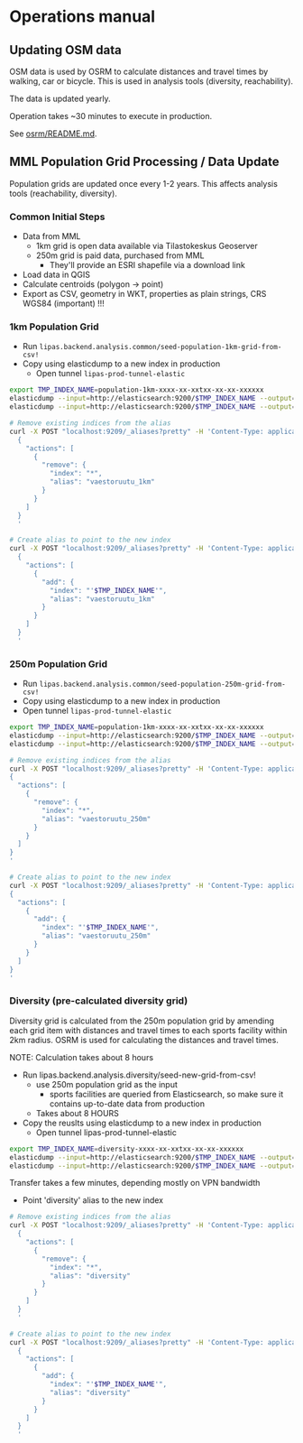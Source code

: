 # Operations manual

## Updating OSM data

OSM data is used by OSRM to calculate distances and travel times by walking, car or bicycle. This is used in analysis tools (diversity, reachability).

The data is updated yearly.

Operation takes ~30 minutes to execute in production.

See [osrm/README.md](osrm/README.md).

## MML Population Grid Processing / Data Update ##

Population grids are updated once every 1-2 years. This affects analysis tools (reachability, diversity).

### Common Initial Steps ###

- Data from MML
  - 1km grid is open data available via Tilastokeskus Geoserver
  - 250m grid is paid data, purchased from MML
    - They'll provide an ESRI shapefile via a download link
- Load data in QGIS
- Calculate centroids (polygon -> point)
- Export as CSV, geometry in WKT, properties as plain strings, CRS WGS84 (important) !!!

### 1km Population Grid ###

- Run `lipas.backend.analysis.common/seed-population-1km-grid-from-csv!`
- Copy using elasticdump to a new index in production
  - Open tunnel `lipas-prod-tunnel-elastic`

```bash
export TMP_INDEX_NAME=population-1km-xxxx-xx-xxtxx-xx-xx-xxxxxx
elasticdump --input=http://elasticsearch:9200/$TMP_INDEX_NAME --output=http://localhost:9209/$TMP_INDEX_NAME --type=mapping
elasticdump --input=http://elasticsearch:9200/$TMP_INDEX_NAME --output=http://localhost:9209/$TMP_INDEX_NAME --type=data --limit 1000

# Remove existing indices from the alias
curl -X POST "localhost:9209/_aliases?pretty" -H 'Content-Type: application/json' -d'
  {
    "actions": [
      {
        "remove": {
          "index": "*",
          "alias": "vaestoruutu_1km"
        }
      }
    ]
  }
  '

# Create alias to point to the new index
curl -X POST "localhost:9209/_aliases?pretty" -H 'Content-Type: application/json' -d'
  {
    "actions": [
      {
        "add": {
          "index": "'$TMP_INDEX_NAME'",
          "alias": "vaestoruutu_1km"
        }
      }
    ]
  }
  '
```

### 250m Population Grid ###
- Run `lipas.backend.analysis.common/seed-population-250m-grid-from-csv!`
- Copy using elasticdump to a new index in production
- Open tunnel `lipas-prod-tunnel-elastic`

```bash
export TMP_INDEX_NAME=population-1km-xxxx-xx-xxtxx-xx-xx-xxxxxx
elasticdump --input=http://elasticsearch:9200/$TMP_INDEX_NAME --output=http://localhost:9209/$TMP_INDEX_NAME --type=mapping
elasticdump --input=http://elasticsearch:9200/$TMP_INDEX_NAME --output=http://localhost:9209/$TMP_INDEX_NAME --type=data --limit 1000

# Remove existing indices from the alias
curl -X POST "localhost:9209/_aliases?pretty" -H 'Content-Type: application/json' -d'
{
  "actions": [
    {
      "remove": {
        "index": "*",
        "alias": "vaestoruutu_250m"
      }
    }
  ]
}
'

# Create alias to point to the new index
curl -X POST "localhost:9209/_aliases?pretty" -H 'Content-Type: application/json' -d'
{
  "actions": [
    {
      "add": {
        "index": "'$TMP_INDEX_NAME'",
        "alias": "vaestoruutu_250m"
      }
    }
  ]
}
'
```

### Diversity (pre-calculated diversity grid) ###

Diversity grid is calculated from the 250m population grid by  amending each grid item with distances and travel times to each sports facility within 2km radius. OSRM is used for calculating the distances and travel times.

NOTE: Calculation takes about 8 hours

- Run lipas.backend.analysis.diversity/seed-new-grid-from-csv!
  - use 250m population grid as the input
    - sports facilities are queried from Elasticsearch, so make sure it contains up-to-date data from production
  - Takes about 8 HOURS
- Copy the reuslts using elasticdump to a new index in production
  - Open tunnel lipas-prod-tunnel-elastic

```bash
export TMP_INDEX_NAME=diversity-xxxx-xx-xxtxx-xx-xx-xxxxxx
elasticdump --input=http://elasticsearch:9200/$TMP_INDEX_NAME --output=http://localhost:9209/$TMP_INDEX_NAME --type=mapping
elasticdump --input=http://elasticsearch:9200/$TMP_INDEX_NAME --output=http://localhost:9209/$TMP_INDEX_NAME --type=data --limit 1000
```

Transfer takes a few minutes, depending mostly on VPN bandwidth

- Point 'diversity' alias to the new index

```bash
# Remove existing indices from the alias
curl -X POST "localhost:9209/_aliases?pretty" -H 'Content-Type: application/json' -d'
  {
    "actions": [
      {
        "remove": {
          "index": "*",
          "alias": "diversity"
        }
      }
    ]
  }
  '

# Create alias to point to the new index
curl -X POST "localhost:9209/_aliases?pretty" -H 'Content-Type: application/json' -d'
  {
    "actions": [
      {
        "add": {
          "index": "'$TMP_INDEX_NAME'",
          "alias": "diversity"
        }
      }
    ]
  }
  '
```

